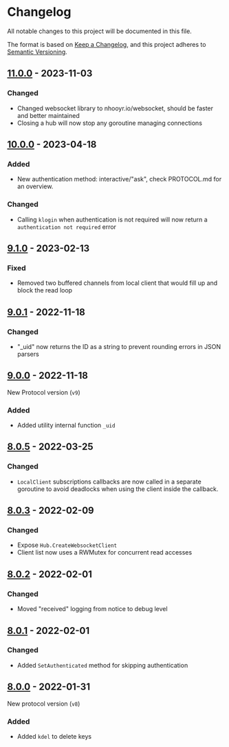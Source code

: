 # Changelog

All notable changes to this project will be documented in this file.

The format is based on [Keep a Changelog](https://keepachangelog.com/en/1.0.0/),
and this project adheres to [Semantic Versioning](https://semver.org/spec/v2.0.0.html).

## [11.0.0] - 2023-11-03

### Changed

- Changed websocket library to nhooyr.io/websocket, should be faster and better maintained
- Closing a hub will now stop any goroutine managing connections

## [10.0.0] - 2023-04-18

### Added

- New authentication method: interactive/"ask", check PROTOCOL.md for an overview.

### Changed

- Calling `klogin` when authentication is not required will now return a `authentication not required` error

## [9.1.0] - 2023-02-13

### Fixed

- Removed two buffered channels from local client that would fill up and block the read loop

## [9.0.1] - 2022-11-18

### Changed

- "_uid" now returns the ID as a string to prevent rounding errors in JSON parsers

## [9.0.0] - 2022-11-18

New Protocol version (`v9`)

### Added

- Added utility internal function `_uid`

## [8.0.5] - 2022-03-25

### Changed

- `LocalClient` subscriptions callbacks are now called in a separate goroutine to avoid deadlocks when using the client inside the callback.

## [8.0.3] - 2022-02-09

### Changed

- Expose `Hub.CreateWebsocketClient`
- Client list now uses a RWMutex for concurrent read accesses

## [8.0.2] - 2022-02-01

### Changed

- Moved "received" logging from notice to debug level

## [8.0.1] - 2022-02-01

### Changed

- Added `SetAuthenticated` method for skipping authentication

## [8.0.0] - 2022-01-31

New protocol version (`v8`)

### Added

- Added `kdel` to delete keys

[current]: https://github.com/strimertul/kilovolt/compare/v11.0.0...HEAD
[11.0.0]: https://github.com/strimertul/kilovolt/compare/v10.0.0...v11.0.0
[10.0.0]: https://github.com/strimertul/kilovolt/compare/v9.1.0...v10.0.0
[9.1.0]: https://github.com/strimertul/kilovolt/compare/v9.0.1...v9.1.0
[9.0.1]: https://github.com/strimertul/kilovolt/compare/v9.0.0...v9.0.1
[9.0.0]: https://github.com/strimertul/kilovolt/compare/v8.0.5...v9.0.0
[8.0.5]: https://github.com/strimertul/kilovolt/compare/v8.0.3...v8.0.5
[8.0.3]: https://github.com/strimertul/kilovolt/compare/v8.0.2...v8.0.3
[8.0.2]: https://github.com/strimertul/kilovolt/compare/v8.0.1...v8.0.2
[8.0.1]: https://github.com/strimertul/kilovolt/compare/v8.0.0...v8.0.1
[8.0.0]: https://github.com/strimertul/kilovolt/compare/v7.2.4...v8.0.0
